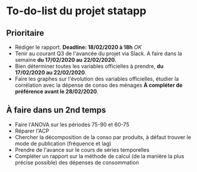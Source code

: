 # To-do-list du projet statapp

## Prioritaire
* Rédiger le rapport. **Deadline: 18/02/2020 à 18h** *OK*
* Tenir au courant Q3 de l'avancée du projet via Slack. A faire dans la semaine **du 17/02/2020 au 22/02/2020**.
* Bien déterminer toutes les variables officielles à prendre, **du 17/02/2020 au 22/02/2020**.
* Faire les graphes sur l'évolution des variables officielles, étudier la corrélation avec la dépense de conso des ménages **À compléter de préférence avant le 28/02/2020**.

## À faire dans un 2nd temps
* Faire l'ANOVA sur les périodes 75-90 et 60-75
* Réparer l'ACP
* Chercher la décomposition de la conso par produits, à défaut trouver le mode de publication (fréquence et lag)
* Prendre de l'avance sur le cours de séries temporelles
* Compléter un rapport sur la méthode de calcul (de la manière la plus précise possible) des dépenses de consommation

